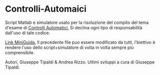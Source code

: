 Controlli-Automaici
===================

Script Matlab e simulatore usato per la risoluzione del compito del tema d'esame di [Controlli Automatici.](https://didattica.polito.it/pls/portal30/sviluppo.guide.visualizza?p_cod_ins=01AKSHG&p_a_acc=2012 "Title")
Si declina ogni tipo di responsabilità dall'uso di tale codice.

[Link MiniGuida.](https://docs.google.com/document/d/1zhdQNgNKFX8-iT_WVYiSQF7XtiQlNjK20h_2gxPt7a0/edit "Title")
Il precedente file puo essere modificato da tutti, l'biettivo è rendere  l'uso dello script+simulatore di volta in volta sempre più comprensibile.

Autori, Giuseppe Tipaldi & Andrea Rizzo.
Ultimi sviluppi a cura di Giuseppe Tipaldi. 
